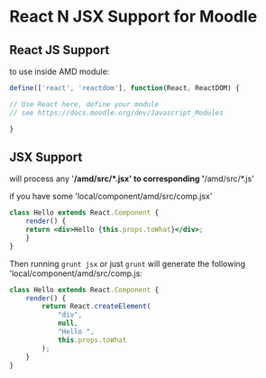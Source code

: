 # React N JSX Support for Moodle

## React JS Support

to use inside AMD module:

``` js
define(['react', 'reactdom'], function(React, ReactDOM) {

// Use React here, define your module
// see https://docs.moodle.org/dev/Javascript_Modules

}

```


## JSX Support

will process any '**/amd/src/*.jsx' to corresponding '**/amd/src/*.js'

if you have some 'local/component/amd/src/comp.jsx'

``` jsx
class Hello extends React.Component {
    render() {
	return <div>Hello {this.props.toWhat}</div>;
    }
}
```

Then running ```grunt jsx``` or just ```grunt```
will generate the following 'local/component/amd/src/comp.js:

``` js
class Hello extends React.Component {
	render() {
		return React.createElement(
			"div",
			null,
			"Hello ",
			this.props.toWhat
		);
	}
}
```

